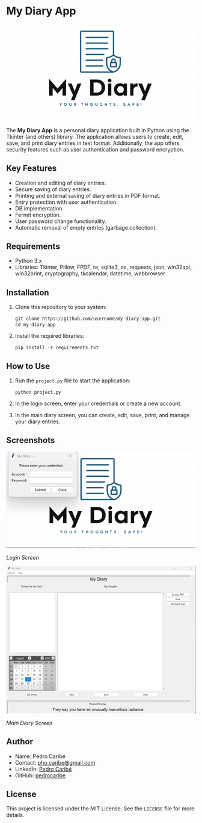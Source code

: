 # My Diary App

![App Logo](logo_loading.png)

The **My Diary App** is a personal diary application built in Python using the Tkinter (and others) library. The application allows users to create, edit, save, and print diary entries in text format. Additionally, the app offers security features such as user authentication and password encryption.

## Key Features

- Creation and editing of diary entries.
- Secure saving of diary entries.
- Printing and external saving of diary entries in PDF format.
- Entry protection with user authentication.
- DB implementation.
- Fernet encryption.
- User password change functionality.
- Automatic removal of empty entries (garbage collection).

## Requirements

- Python 3.x
- Libraries: Tkinter, Pillow, FPDF, re, sqlite3, os, requests, json, win32api, win32print, cryptography, tkcalendar, datetime, webbrowser

## Installation

1. Clone this repository to your system:
    ```
   git clone https://github.com/username/my-diary-app.git
   cd my-diary-app
    ```

2. Install the required libraries:
    ```
   pip install -r requirements.txt
    ```

## How to Use

1. Run the `project.py` file to start the application:
   ```
   python project.py
   ```

2. In the login screen, enter your credentials or create a new account.

3. In the main diary screen, you can create, edit, save, print, and manage your diary entries.

## Screenshots

![Login Screen](screenshots/login.png)

*Login Screen*

![Main Screen](screenshots/main_screen.png)

*Main Diary Screen*

## Author

- Name: Pedro Caribé
- Contact: pho.caribe@gmail.com
- LinkedIn: [Pedro Caribé](https://www.linkedin.com/in/pedro-caribe/)
- GitHub: [pedrocaribe](https://github.com/pedrocaribe)

## License

This project is licensed under the MIT License. See the `LICENSE` file for more details.